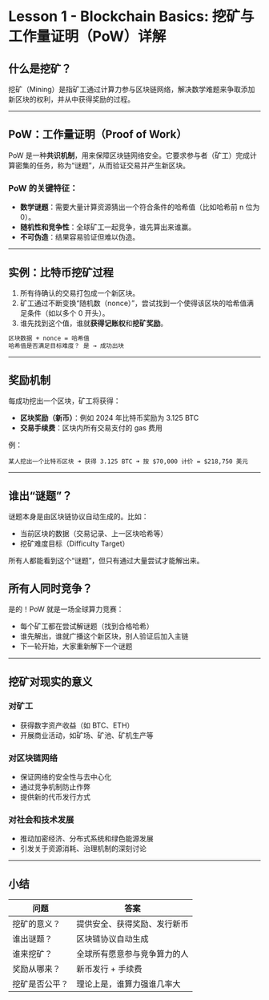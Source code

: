 # Lesson 1 - Blockchain Basics: 挖矿与工作量证明（PoW）详解

## 什么是挖矿？
挖矿（Mining）是指矿工通过计算力参与区块链网络，解决数学难题来争取添加新区块的权利，并从中获得奖励的过程。

---

## PoW：工作量证明（Proof of Work）
PoW 是一种**共识机制**，用来保障区块链网络安全。它要求参与者（矿工）完成计算密集的任务，称为“谜题”，从而验证交易并产生新区块。

### PoW 的关键特征：
- **数学谜题**：需要大量计算资源猜出一个符合条件的哈希值（比如哈希前 n 位为 0）。
- **随机性和竞争性**：全球矿工一起竞争，谁先算出来谁赢。
- **不可伪造**：结果容易验证但难以伪造。


---

## 实例：比特币挖矿过程

1. 所有待确认的交易打包成一个新区块。
2. 矿工通过不断变换“随机数（nonce）”，尝试找到一个使得该区块的哈希值满足条件（如以多个 0 开头）。
3. 谁先找到这个值，谁就**获得记账权**和**挖矿奖励**。

```bash
区块数据 + nonce = 哈希值
哈希值是否满足目标难度？ 是 → 成功出块
```

---

## 奖励机制

每成功挖出一个区块，矿工将获得：
- **区块奖励（新币）**：例如 2024 年比特币奖励为 3.125 BTC
- **交易手续费**：区块内所有交易支付的 gas 费用

例：
```
某人挖出一个比特币区块 ➜ 获得 3.125 BTC ➜ 按 $70,000 计价 = $218,750 美元
```

---

## 谁出“谜题”？
谜题本身是由区块链协议自动生成的。比如：
- 当前区块的数据（交易记录、上一区块哈希等）
- 挖矿难度目标（Difficulty Target）

所有人都能看到这个“谜题”，但只有通过大量尝试才能解出来。


## 所有人同时竞争？
是的！PoW 就是一场全球算力竞赛：
- 每个矿工都在尝试解谜题（找到合格哈希）
- 谁先解出，谁就广播这个新区块，别人验证后加入主链
- 下一轮开始，大家重新解下一个谜题

---

## 挖矿对现实的意义

### 对矿工
- 获得数字资产收益（如 BTC、ETH）
- 开展商业活动，如矿场、矿池、矿机生产等

### 对区块链网络
- 保证网络的安全性与去中心化
- 通过竞争机制防止作弊
- 提供新的代币发行方式

### 对社会和技术发展
- 推动加密经济、分布式系统和绿色能源发展
- 引发关于资源消耗、治理机制的深刻讨论

---

## 小结
| 问题 | 答案 |
|------|------|
| 挖矿的意义？ | 提供安全、获得奖励、发行新币 |
| 谁出谜题？ | 区块链协议自动生成 |
| 谁来挖矿？ | 全球所有愿意参与竞争算力的人 |
| 奖励从哪来？ | 新币发行 + 手续费 |
| 挖矿是否公平？ | 理论上是，谁算力强谁几率大 |
